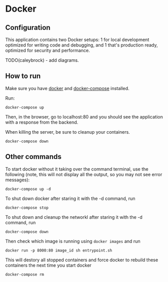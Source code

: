 # Docker

## Configuration

This application contains two Docker setups: 1 for local development optimized for writing code and debugging, and 1 that's production ready, optimized for security and performance.

TODO(caleybrock) - add diagrams.

## How to run

Make sure you have [docker](https://docs.docker.com/install/) and [docker-compose](https://docs.docker.com/compose/install/) installed.

Run:

```shell
docker-compose up
```

Then, in the browser, go to localhost:80 and you should see the application with a response from the backend.

When killing the server, be sure to cleanup your containers.

```shell
docker-compose down
```

## Other commands

To start docker without it taking over the command terminal, use the following (note, this will not display all the output, so you may not see error messages):

```shell
docker-compose up -d
```

To shut down docker after staring it with the -d command, run

```shell
docker-compose stop
```

To shut down and cleanup the networkl after staring it with the -d command, run

```shell
docker-compose down
```

Then check which image is running using `docker images` and run

```shell
docker run -p 8000:80 image_id sh entrypoint.sh
```

This will destory all stopped containers and force docker to rebuild these containers the next time you start docker

```shell
docker-compose rm
```

